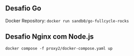 ## Desafio Go

Docker Repository: `docker run sandb0/go-fullcycle-rocks`

## Desafio Nginx com Node.js

`docker compose -f proxy2/docker-compose.yaml up`